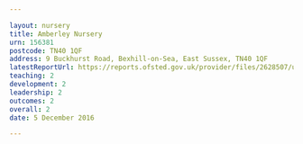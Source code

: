 ```yaml
---

layout: nursery
title: Amberley Nursery
urn: 156381
postcode: TN40 1QF
address: 9 Buckhurst Road, Bexhill-on-Sea, East Sussex, TN40 1QF
latestReportUrl: https://reports.ofsted.gov.uk/provider/files/2628507/urn/156381.pdf
teaching: 2
development: 2
leadership: 2
outcomes: 2
overall: 2
date: 5 December 2016

---
```

